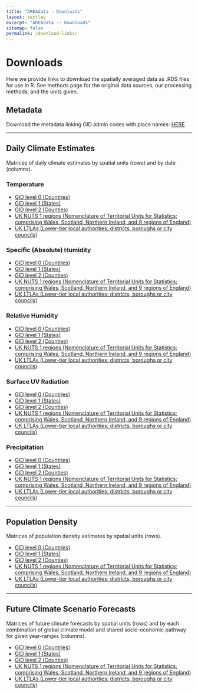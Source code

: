 ```yaml
---
title: "AREAdata - Downloads"
layout: textlay
excerpt: "AREAdata -- Downloads"
sitemap: false
permalink: /download-links/
---
```


# Downloads

Here we provide links to download the spatially averaged data as .RDS files for use in R. 
See methods page for the original data sources, our processing methods, and the units given.

## Metadata

Download the metadata linking GID admin codes with place names: [HERE](https://github.com/pearselab/areadata/raw/main/data/name-matching.csv)

----

## Daily Climate Estimates

Matrices of daily climate estimates by spatial units (rows) and by date (columns).

### Temperature

* [GID level 0 (Countries)](https://github.com/pearselab/areadata/raw/main/output/temp-dailymean-countries-cleaned.RDS)
* [GID level 1 (States)](https://github.com/pearselab/areadata/raw/main/output/temp-dailymean-GID1-cleaned.RDS)
* [GID level 2 (Counties)](https://github.com/pearselab/areadata/raw/main/output/temp-dailymean-GID2-cleaned.RDS)
* [UK NUTS 1 regions (Nomenclature of Territorial Units for Statistics; comprising Wales, Scotland, Northern Ireland, and 9 regions of England)](https://github.com/pearselab/areadata/raw/main/output/temp-dailymean-UK-NUTS-cleaned.RDS)
* [UK LTLAs (Lower-tier local authorities; districts, boroughs or city councils)](https://github.com/pearselab/areadata/raw/main/output/temp-dailymean-UK-LTLA-cleaned.RDS)

### Specific (Absolute) Humidity

* [GID level 0 (Countries)](https://github.com/pearselab/areadata/raw/main/output/spechumid-dailymean-countries-cleaned.RDS)
* [GID level 1 (States)](https://github.com/pearselab/areadata/raw/main/output/spechumid-dailymean-GID1-cleaned.RDS)
* [GID level 2 (Counties)](https://github.com/pearselab/areadata/raw/main/output/spechumid-dailymean-GID2-cleaned.RDS)
* [UK NUTS 1 regions (Nomenclature of Territorial Units for Statistics; comprising Wales, Scotland, Northern Ireland, and 9 regions of England)](https://github.com/pearselab/areadata/raw/main/output/spechumid-dailymean-UK-NUTS-cleaned.RDS)
* [UK LTLAs (Lower-tier local authorities; districts, boroughs or city councils)](https://github.com/pearselab/areadata/raw/main/output/spechumid-dailymean-UK-LTLA-cleaned.RDS)

### Relative Humidity

* [GID level 0 (Countries)](https://github.com/pearselab/areadata/raw/main/output/relhumid-dailymean-countries-cleaned.RDS)
* [GID level 1 (States)](https://github.com/pearselab/areadata/raw/main/output/relhumid-dailymean-GID1-cleaned.RDS)
* [GID level 2 (Counties)](https://github.com/pearselab/areadata/raw/main/output/relhumid-dailymean-GID2-cleaned.RDS)
* [UK NUTS 1 regions (Nomenclature of Territorial Units for Statistics; comprising Wales, Scotland, Northern Ireland, and 9 regions of England)](https://github.com/pearselab/areadata/raw/main/output/relhumid-dailymean-UK-NUTS-cleaned.RDS)
* [UK LTLAs (Lower-tier local authorities; districts, boroughs or city councils)](https://github.com/pearselab/areadata/raw/main/output/relhumid-dailymean-UK-LTLA-cleaned.RDS)

### Surface UV Radiation

* [GID level 0 (Countries)](https://github.com/pearselab/areadata/raw/main/output/uv-dailymean-countries-cleaned.RDS)
* [GID level 1 (States)](https://github.com/pearselab/areadata/raw/main/output/uv-dailymean-GID1-cleaned.RDS)
* [GID level 2 (Counties)](https://github.com/pearselab/areadata/raw/main/output/uv-dailymean-GID2-cleaned.RDS)
* [UK NUTS 1 regions (Nomenclature of Territorial Units for Statistics; comprising Wales, Scotland, Northern Ireland, and 9 regions of England)](https://github.com/pearselab/areadata/raw/main/output/uv-dailymean-UK-NUTS-cleaned.RDS)
* [UK LTLAs (Lower-tier local authorities; districts, boroughs or city councils)](https://github.com/pearselab/areadata/raw/main/output/uv-dailymean-UK-LTLA-cleaned.RDS)

### Precipitation

* [GID level 0 (Countries)](https://github.com/pearselab/areadata/raw/main/output/precip-dailymean-countries-cleaned.RDS)
* [GID level 1 (States)](https://github.com/pearselab/areadata/raw/main/output/precip-dailymean-GID1-cleaned.RDS)
* [GID level 2 (Counties)](https://github.com/pearselab/areadata/raw/main/output/precip-dailymean-GID2-cleaned.RDS)
* [UK NUTS 1 regions (Nomenclature of Territorial Units for Statistics; comprising Wales, Scotland, Northern Ireland, and 9 regions of England)](https://github.com/pearselab/areadata/raw/main/output/precip-dailymean-UK-NUTS-cleaned.RDS)
* [UK LTLAs (Lower-tier local authorities; districts, boroughs or city councils)](https://github.com/pearselab/areadata/raw/main/output/precip-dailymean-UK-LTLA-cleaned.RDS)

----

## Population Density

Matrices of population density estimates by spatial units (rows).

* [GID level 0 (Countries)](https://github.com/pearselab/areadata/raw/main/output/population-density-countries.RDS)
* [GID level 1 (States)](https://github.com/pearselab/areadata/raw/main/output/population-density-GID1.RDS)
* [GID level 2 (Counties)](https://github.com/pearselab/areadata/raw/main/output/population-density-GID2.RDS)
* [UK NUTS 1 regions (Nomenclature of Territorial Units for Statistics; comprising Wales, Scotland, Northern Ireland, and 9 regions of England)](https://github.com/pearselab/areadata/raw/main/output/population-density-UK-NUTS.RDS)
* [UK LTLAs (Lower-tier local authorities; districts, boroughs or city councils)](https://github.com/pearselab/areadata/raw/main/output/population-density-UK-LTLA.RDS)

---

## Future Climate Scenario Forecasts

Matrices of future climate forecasts by spatial units (rows) and by each combination of global climate model and shared socio-economic pathway for given year-ranges (columns).

* [GID level 0 (Countries)](https://github.com/pearselab/areadata/raw/main/output/annual-mean-temperature-forecast-countries.RDS)
* [GID level 1 (States)](https://github.com/pearselab/areadata/raw/main/output/annual-mean-temperature-forecast-GID1.RDS)
* [GID level 2 (Counties)](https://github.com/pearselab/areadata/raw/main/output/annual-mean-temperature-forecast-GID2.RDS)
* [UK NUTS 1 regions (Nomenclature of Territorial Units for Statistics; comprising Wales, Scotland, Northern Ireland, and 9 regions of England)](https://github.com/pearselab/areadata/raw/main/output/annual-mean-temperature-forecast-UK-NUTS.RDS)
* [UK LTLAs (Lower-tier local authorities; districts, boroughs or city councils)](https://github.com/pearselab/areadata/raw/main/output/annual-mean-temperature-forecast-UK-LTLA.RDS)

